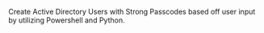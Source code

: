 Create Active Directory Users with Strong Passcodes based off user input by utilizing Powershell and Python.
